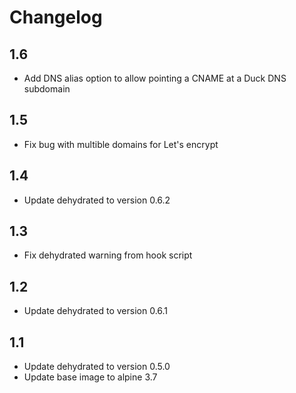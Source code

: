 # Changelog

## 1.6
- Add DNS alias option to allow pointing a CNAME at a Duck DNS subdomain

## 1.5
- Fix bug with multible domains for Let's encrypt

## 1.4
- Update dehydrated to version 0.6.2

## 1.3
- Fix dehydrated warning from hook script

## 1.2
- Update dehydrated to version 0.6.1

## 1.1
- Update dehydrated to version 0.5.0
- Update base image to alpine 3.7
